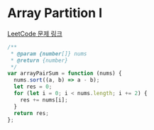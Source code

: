 # Array Partition I

[LeetCode 문제 링크](https://leetcode.com/problems/array-partition-i)

```javascript
/**
 * @param {number[]} nums
 * @return {number}
 */
var arrayPairSum = function (nums) {
  nums.sort((a, b) => a - b);
  let res = 0;
  for (let i = 0; i < nums.length; i += 2) {
    res += nums[i];
  }
  return res;
};
```

